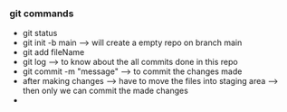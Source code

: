 ### git commands

* git status
* git init -b main --> will create a empty repo on branch main
* git add fileName
* git log --> to know about the all commits done in this repo
* git commit -m "message" --> to commit the changes made
* after making changes --> have to move the files into staging area --> then only we can commit the made changes
* 